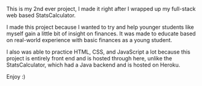 This is my 2nd ever project, I made it right after I wrapped up my full-stack web based StatsCalculator.

I made this project because I wanted to try and help younger students like myself gain a little bit of insight on finances. It was made to educate based on real-world experience with basic finances as a young student.

I also was able to practice HTML, CSS, and JavaScript a lot because this project is entirely front end and is hosted through here, unlike the StatsCalculator, which had a Java backend and is hosted on Heroku.

Enjoy :)
